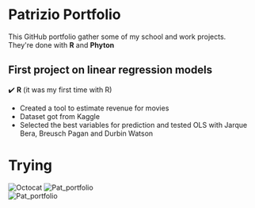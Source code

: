 # Patrizio Portfolio
This GitHub portfolio gather some of my school and work projects.  
They're done with **R** and **Phyton**     
## First project on linear regression models
:heavy_check_mark: **R** (it was my first time with R)   

* Created a tool to estimate revenue for movies  
* Dataset got from Kaggle
* Selected the best variables for prediction and tested OLS with Jarque Bera, Breusch Pagan and Durbin Watson  





# Trying
![Octocat](https://github.githubassets.com/images/icons/emoji/octocat.png)
![Pat_portfolio](https://github.githubassets.com/images/icons/emoji/unicode/1f604.png)  
![Pat_portfolio](https://github.githubassets.com/images/icons/emoji/unicode/2714.png?v8)
